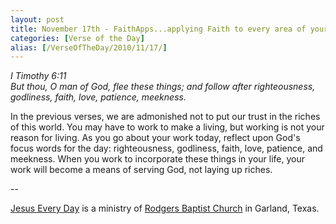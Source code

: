 ```yaml
---
layout: post
title: November 17th - FaithApps...applying Faith to every area of your
categories: [Verse of the Day]
alias: [/VerseOfTheDay/2010/11/17/]
---
```


_I Timothy 6:11  
But thou, O man of God, flee these things; and follow after
righteousness, godliness, faith, love, patience, meekness._

In the previous verses, we are admonished not to put our trust in
the riches of this world. You may have to work to make a living, but
working is not your reason for living. As you go about your work
today, reflect upon God's focus words for the day: righteousness,
godliness, faith, love, patience, and meekness. When you work to
incorporate these things in your life, your work will become a means
of serving God, not laying up riches.

 --

<a href=http://jesuseveryday.net>Jesus Every Day</a> is a ministry of <a href=http://rodgersbaptist.net>Rodgers Baptist Church</a> in Garland, Texas.
